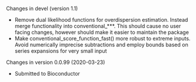 Changes in devel (version 1.1)
+ Remove dual likelihood functions for overdispersion estimation.
Instead merge functionality into conventional_***. This should
cause no user facing changes, however should make it easier to 
maintain the package
+ Make conventional_score_function_fast() more robust to extreme
inputs. Avoid numerically imprecise subtractions and employ
bounds based on series expansions for very small input


Changes in version 0.0.99 (2020-03-23)
+ Submitted to Bioconductor
